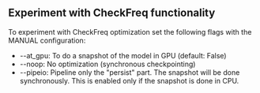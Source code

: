 ## Experiment with CheckFreq functionality

To experiment with CheckFreq optimization set the following flags with the MANUAL configuration:
* --at_gpu: To do a snapshot of the model in GPU (default: False)
* --noop: No optimization (synchronous checkpointing)
* --pipeio: Pipeline only the "persist" part. The snapshot will be done synchronously. This is enabled only if the snapshot is done in CPU.

